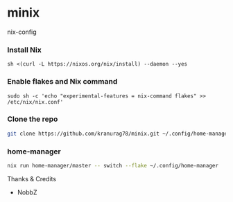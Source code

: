 # minix
nix-config

### Install Nix 
```
sh <(curl -L https://nixos.org/nix/install) --daemon --yes
```

### Enable flakes and Nix command 

```
sudo sh -c 'echo "experimental-features = nix-command flakes" >> /etc/nix/nix.conf'
```

### Clone the repo

```bash
git clone https://github.com/kranurag78/minix.git ~/.config/home-manager
``` 

### home-manager 

```bash
nix run home-manager/master -- switch --flake ~/.config/home-manager
```

Thanks & Credits
- NobbZ